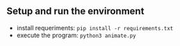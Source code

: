 

## Setup and run the environment
- install requeriments: `pip install -r requirements.txt`
- execute the program: `python3 animate.py`
